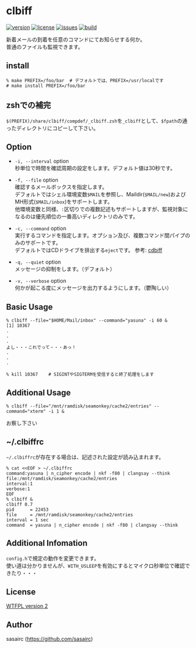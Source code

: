 clbiff
=====

[![version](http://img.shields.io/github/tag/sasairc/clbiff.svg?style=flat&label=version)](https://github.com/sasairc/clbiff/releases)
[![license](https://img.shields.io/badge/License-WTFPL2-blue.svg?style=flat)](http://www.wtfpl.net/txt/copying/)
[![issues](http://img.shields.io/github/issues/sasairc/clbiff.svg?style=flat)](https://github.com/sasairc/clbiff/issues)
[![build](https://img.shields.io/travis/sasairc/clbiff.svg?style=flat)](https://travis-ci.org/sasairc/clbiff)

新着メールの到着を任意のコマンドにてお知らせする何か。		
普通のファイルも監視できます。

## install

```shellsession
% make PREFIX=/foo/bar	# デフォルトでは、PREFIX=/usr/localです
# make install PREFIX=/foo/bar
```

## zshでの補完

`$(PREFIX)/share/clbiff/compdef/_clbiff.zsh`を`_clbiff`として、`$fpath`の通ったディレクトリにコピーして下さい。

## Option

* `-i, --interval` option  
	秒単位で時間を確認周期の設定をします。デフォルト値は30秒です。
* `-f, --file` option  
	確認するメールボックスを指定します。  
	デフォルトではシェル環境変数`$MAIL`を参照し、Maildir(`$MAIL/new`)およびMH形式(`$MAIL/inbox`)をサポートします。  
	他環境変数と同様、`:`区切りでの複数記述もサポートしますが、監視対象になるのは優先順位の一番高いディレクトリのみです。

* `-c, --command` option  
	実行するコマンドを指定します。オプション及び、複数コマンド間パイプのみのサポートです。		
	デフォルトではCDドライブを排出する`eject`です。 参考: [cdbiff](http://0xcc.net/cdbiff/)

* `-q, --quiet` option  
	メッセージの抑制をします。（デフォルト）

* `-v, --verbose` option  
	何かが起こる度にメッセージを出力するようにします。（鬱陶しい）

## Basic Usage

```shellsession
% clbiff --file="$HOME/Mail/inbox" --command="yasuna" -i 60 &
[1] 10367
.
.
.
よし・・・これでって・・・あっ！
.
.
.

% kill 10367	# SIGINTやSIGTERMを受信すると終了処理をします
```

## Additional Usage

``` shellsession
% clbiff --file="/mnt/ramdisk/seamonkey/cache2/entries" --command="xterm" -i 1 &
```
お察し下さい

## ~/.clbiffrc

`~/.clbiffrc`が存在する場合は、記述された設定が読み込まれます。

```shellsession
% cat <<EOF > ~/.clbiffrc
command:yasuna | n_cipher encode | nkf -f80 | clangsay --think
file:/mnt/ramdisk/seamonkey/cache2/entries
interval:1
verbose:1
EOF
% clbiff &
clbiff 0.7
pid      = 22453
file     = /mnt/ramdisk/seamonkey/cache2/entries
interval = 1 sec
command  = yasuna | n_cipher encode | nkf -f80 | clangsay --think
```

## Additional Infomation

`config.h`で規定の動作を変更できます。	
使い道は分かりませんが、`WITH_USLEEP`を有効にするとマイクロ秒単位で確認できたり・・・
	
## License

[WTFPL version 2](http://www.wtfpl.net/txt/copying/)

## Author

sasairc (https://github.com/sasairc)
